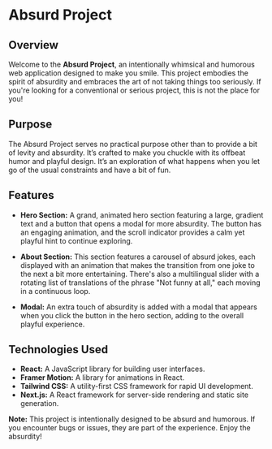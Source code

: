 # Absurd Project

## Overview

Welcome to the **Absurd Project**, an intentionally whimsical and humorous web application designed to make you smile. This project embodies the spirit of absurdity and embraces the art of not taking things too seriously. If you're looking for a conventional or serious project, this is not the place for you!

## Purpose

The Absurd Project serves no practical purpose other than to provide a bit of levity and absurdity. It’s crafted to make you chuckle with its offbeat humor and playful design. It’s an exploration of what happens when you let go of the usual constraints and have a bit of fun.

## Features

- **Hero Section:** A grand, animated hero section featuring a large, gradient text and a button that opens a modal for more absurdity. The button has an engaging animation, and the scroll indicator provides a calm yet playful hint to continue exploring.
  
- **About Section:** This section features a carousel of absurd jokes, each displayed with an animation that makes the transition from one joke to the next a bit more entertaining. There's also a multilingual slider with a rotating list of translations of the phrase "Not funny at all," each moving in a continuous loop.

- **Modal:** An extra touch of absurdity is added with a modal that appears when you click the button in the hero section, adding to the overall playful experience.

## Technologies Used

- **React:** A JavaScript library for building user interfaces.
- **Framer Motion:** A library for animations in React.
- **Tailwind CSS:** A utility-first CSS framework for rapid UI development.
- **Next.js:** A React framework for server-side rendering and static site generation.

**Note:** This project is intentionally designed to be absurd and humorous. If you encounter bugs or issues, they are part of the experience. Enjoy the absurdity!
